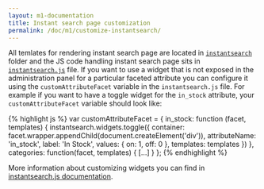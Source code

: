 ```yaml
---
layout: m1-documentation
title: Instant search page customization
permalink: /doc/m1/customize-instantsearch/
---
```


All temlates for rendering instant search page are located in [`instantsearch`](https://github.com/algolia/algoliasearch-magento/tree/master/app/design/frontend/base/default/template/algoliasearch/instantsearch) folder and the JS code handling instant search page sits in [`instantsearch.js`](https://github.com/algolia/algoliasearch-magento/blob/master/js/algoliasearch/instantsearch.js) file.
If you want to use a widget that is not exposed in the administration panel for a particular faceted attribute you can configure it using the `customAttributeFacet` variable in the `instantsearch.js` file. For example if you want to have a toggle widget for the `in_stock` attribute, your `customAttributeFacet` variable should look like:

{% highlight js %}
var customAttributeFacet = {
  in_stock: function (facet, templates) {
    instantsearch.widgets.toggle({
      container: facet.wrapper.appendChild(document.createElement('div')),
      attributeName: 'in_stock',
      label: 'In Stock',
      values: {
        on: 1,
        off: 0
      },
      templates: templates
    })
  },
  categories: function(facet, templates) {
    [...]
  }
};
{% endhighlight %}

More information about customizing widgets you can find in [instantsearch.js documentation](https://community.algolia.com/instantsearch.js/documentation/).